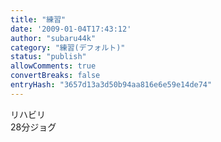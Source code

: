 ```yaml
---
title: "練習"
date: '2009-01-04T17:43:12'
author: "subaru44k"
category: "練習(デフォルト)"
status: "publish"
allowComments: true
convertBreaks: false
entryHash: "3657d13a3d50b94aa816e6e59e14de74"
---
```

リハビリ<br>
28分ジョグ
